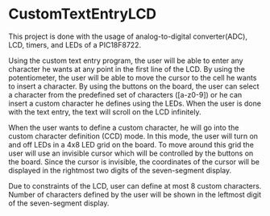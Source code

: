# CustomTextEntryLCD

This project is done with the usage of analog-to-digital converter(ADC), LCD, timers, and LEDs of a PIC18F8722.

Using the custom text entry program, the user will be able to enter any character he wants at any point in the first line of the LCD. By using the potentiometer, the user will be able to move the cursor to the cell he wants to insert a character. By using the buttons on the board, the user can select a character from the predefined set of characters ([a-z0-9]) or he can insert a custom character he defines using the LEDs. When the user is done with the text entry, the text will scroll on the LCD infinitely.

When the user wants to define a custom character, he will go into the custom character definition (CCD) mode. In this mode, the user will turn on and off LEDs in a 4x8 LED grid on the board. To move around this grid the user will use an invisible cursor which will be controlled by the buttons on the board. Since the cursor is invisible, the coordinates of the cursor will be displayed in the rightmost two digits of the seven-segment display.

Due to constraints of the LCD, user can define at most 8 custom characters. Number of characters defined by the user will be shown in the leftmost digit of the seven-segment display.
